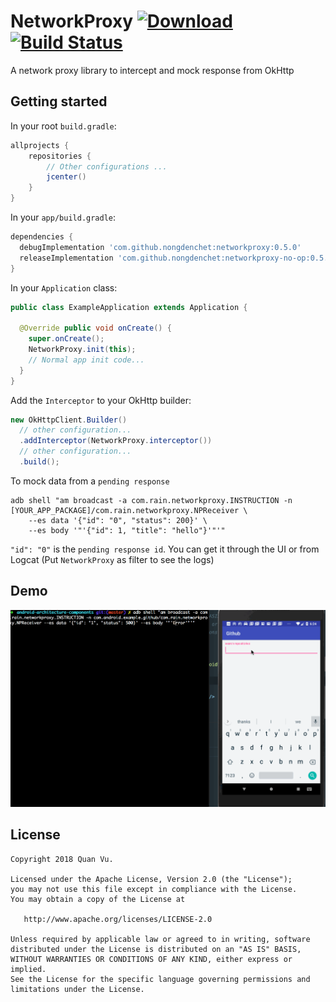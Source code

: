 # NetworkProxy [ ![Download](https://api.bintray.com/packages/nongdenchet/maven/NetworkProxy/images/download.svg) ](https://bintray.com/nongdenchet/maven/NetworkProxy/_latestVersion) [![Build Status](https://travis-ci.org/nongdenchet/NetworkProxy.svg?branch=develop)](https://travis-ci.org/nongdenchet/NetworkProxy)
A network proxy library to intercept and mock response from OkHttp

## Getting started

In your root `build.gradle`:

```groovy
allprojects {
    repositories {
        // Other configurations ...
        jcenter()
    }
}
```

In your `app/build.gradle`:

```groovy
dependencies {
  debugImplementation 'com.github.nongdenchet:networkproxy:0.5.0'
  releaseImplementation 'com.github.nongdenchet:networkproxy-no-op:0.5.0'
}
```

In your `Application` class:

```java
public class ExampleApplication extends Application {

  @Override public void onCreate() {
    super.onCreate();
    NetworkProxy.init(this);
    // Normal app init code...
  }
}
```

Add the `Interceptor` to your OkHttp builder:

```java
new OkHttpClient.Builder()
  // other configuration...
  .addInterceptor(NetworkProxy.interceptor())
  // other configuration...
  .build();
```

To mock data from a `pending response`

```
adb shell "am broadcast -a com.rain.networkproxy.INSTRUCTION -n [YOUR_APP_PACKAGE]/com.rain.networkproxy.NPReceiver \
    --es data '{"id": "0", "status": 200}' \
    --es body '"'{"id": 1, "title": "hello"}'"'"
```

`"id": "0"` is the `pending response id`. You can get it through the UI or from Logcat (Put `NetworkProxy` as filter to see the logs)

## Demo
![alt text](https://github.com/nongdenchet/NetworkProxy/blob/master/demo.gif " NetworkProxy")

## License

    Copyright 2018 Quan Vu.

    Licensed under the Apache License, Version 2.0 (the "License");
    you may not use this file except in compliance with the License.
    You may obtain a copy of the License at

       http://www.apache.org/licenses/LICENSE-2.0

    Unless required by applicable law or agreed to in writing, software
    distributed under the License is distributed on an "AS IS" BASIS,
    WITHOUT WARRANTIES OR CONDITIONS OF ANY KIND, either express or implied.
    See the License for the specific language governing permissions and
    limitations under the License.
